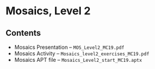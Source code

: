 # Mosaics, Level 2


## Contents
* Mosaics Presentation &ndash; `MOS_Level2_MC19.pdf`
* Mosaics Activity &ndash; `Mosaics_level2_exercises_MC19.pdf`
* Mosaics APT file &ndash; `Mosaics_Level2_start_MC19.aptx`


